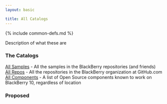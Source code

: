 ```yaml
---
layout: basic

title: All Catalogs
---
```

{% include common-defs.md %}

Description of what these are

### The Catalogs

[All Samples](All_Samples.html) - All the samples in the BlackBerry repositories (and friends)   
[All Repos](All_Repos.html) - All the repositories in the BlackBerry organization at GitHub.com  [All Components](All_Components.html) - A list of Open Source components known to work on BlackBerry 10, regardless of location   

### Proposed

